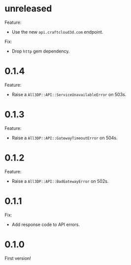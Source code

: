 # unreleased

Feature:
- Use the new `api.craftcloud3d.com` endpoint.

Fix:
- Drop `http` gem dependency.

# 0.1.4

Feature:
- Raise a `All3DP::API::ServiceUnavailableError` on 503s.

# 0.1.3

Feature:
- Raise a `All3DP::API::GatewayTimeoutError` on 504s.

# 0.1.2

Feature:
- Raise a `All3DP::API::BadGatewayError` on 502s.

# 0.1.1

Fix:
- Add response code to API errors.

# 0.1.0

First version!
